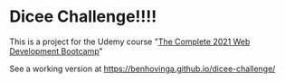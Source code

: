 # Dicee Challenge!!!!

This is a project for the Udemy course "[The Complete 2021 Web Development Bootcamp](https://www.udemy.com/course/the-complete-web-development-bootcamp/)"

See a working version at https://benhovinga.github.io/dicee-challenge/
